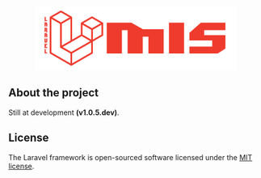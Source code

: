 <p align="center"><a href="https://laravel.com" target="_blank"><img src="https://github.com/jppcouto/Laravel-MIS/blob/master/public/assets/img/mis-logo.png?raw=true" width="400"></a></p>

## About the project 

Still at development **(v1.0.5.dev)**.

## License

The Laravel framework is open-sourced software licensed under the [MIT license](https://opensource.org/licenses/MIT).
